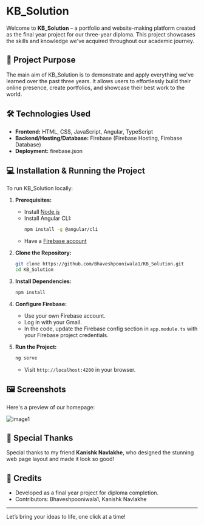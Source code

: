 # KB_Solution

Welcome to **KB_Solution** – a portfolio and website-making platform created as the final year project for our three-year diploma. This project showcases the skills and knowledge we've acquired throughout our academic journey.

## 🚀 Project Purpose

The main aim of KB_Solution is to demonstrate and apply everything we've learned over the past three years. It allows users to effortlessly build their online presence, create portfolios, and showcase their best work to the world.

## 🛠️ Technologies Used

- **Frontend:** HTML, CSS, JavaScript, Angular, TypeScript
- **Backend/Hosting/Database:** Firebase (Firebase Hosting, Firebase Database)
- **Deployment:** firebase.json

## 💻 Installation & Running the Project

To run KB_Solution locally:

1. **Prerequisites:**
   - Install [Node.js](https://nodejs.org/)
   - Install Angular CLI:  
     ```bash
     npm install -g @angular/cli
     ```
   - Have a [Firebase account](https://firebase.google.com/)

2. **Clone the Repository:**
   ```bash
   git clone https://github.com/Bhaveshpooniwala1/KB_Solution.git
   cd KB_Solution
   ```

3. **Install Dependencies:**
   ```bash
   npm install
   ```

4. **Configure Firebase:**
   - Use your own Firebase account.
   - Log in with your Gmail.
   - In the code, update the Firebase config section in `app.module.ts` with your Firebase project credentials.

5. **Run the Project:**
   ```bash
   ng serve
   ```
   - Visit `http://localhost:4200` in your browser.

## 🖼️ Screenshots

Here's a preview of our homepage:

![image1](image1)

## 🙏 Special Thanks

Special thanks to my friend **Kanishk Navlakhe**, who designed the stunning web page layout and made it look so good!

## 📢 Credits

- Developed as a final year project for diploma completion.
- Contributors: Bhaveshpooniwala1, Kanishk Navlakhe

---

Let’s bring your ideas to life, one click at a time!
